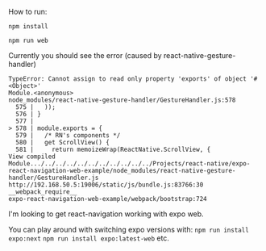 How to run:

`npm install`

`npm run web`

Currently you should see the error (caused by react-native-gesture-handler)

```
TypeError: Cannot assign to read only property 'exports' of object '#<Object>'
Module.<anonymous>
node_modules/react-native-gesture-handler/GestureHandler.js:578
  575 |   ));
  576 | }
  577 | 
> 578 | module.exports = {
  579 |   /* RN's components */
  580 |   get ScrollView() {
  581 |     return memoizeWrap(ReactNative.ScrollView, {
View compiled
Module.../../../../../../../../../../../Projects/react-native/expo-react-navigation-web-example/node_modules/react-native-gesture-handler/GestureHandler.js
http://192.168.50.5:19006/static/js/bundle.js:83766:30
__webpack_require__
expo-react-navigation-web-example/webpack/bootstrap:724
```

I'm looking to get react-navigation working with expo web.

You can play around with switching expo versions with:
`npm run install expo:next`
`npm run install expo:latest-web`
etc.
